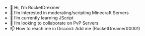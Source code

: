 - 👋 Hi, I’m RocketDrexmer
- 👀 I’m interested in moderating/scripting Minecraft Servers
- 🌱 I’m currently learning JScript
- 💞️ I’m looking to collaborate on PvP Servers
- 📫 How to reach me in Discord: Add me (RocketDreamer#0001)
